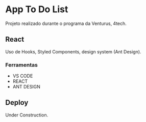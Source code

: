 # App To Do List

Projeto realizado durante o programa da Venturus, 4tech. 

## React

Uso de Hooks, Styled Components, design system (Ant Design).

### Ferramentas

<ul>
  <li>VS CODE</li>
  <li>REACT</li>
  <li>ANT DESIGN</li>
  </ul>

## Deploy
Under Construction.
